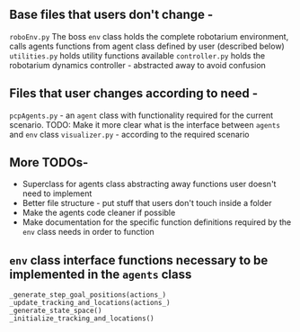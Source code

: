 ## Base files that users don't change - 

`roboEnv.py`  The boss `env` class holds the complete robotarium environment, calls agents functions from agent class defined by user (described below)
`utilities.py` holds utility functions available
`controller.py` holds the robotarium dynamics controller - abstracted away to avoid confusion

## Files that user changes according to need - 
`pcpAgents.py` - an `agent` class with functionality required for the current scenario. TODO: Make it more clear what is the interface between `agents` and `env` class
`visualizer.py` - according to the required scenario

## More TODOs-
- Superclass for agents class abstracting away functions user doesn't need to implement
- Better file structure - put stuff that users don't touch inside a folder
- Make the agents code cleaner if possible
- Make documentation for the specific function definitions required by the `env` class needs in order to function

## `env` class interface functions necessary to be implemented in the `agents` class

```
_generate_step_goal_positions(actions_)
_update_tracking_and_locations(actions_)
_generate_state_space()
_initialize_tracking_and_locations()
```
